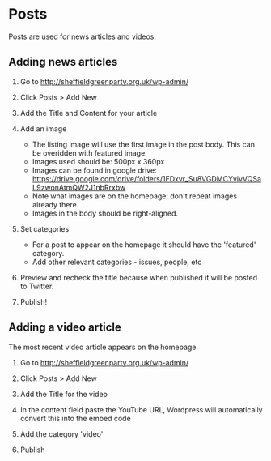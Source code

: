 # Posts

Posts are used for news articles and videos.

## Adding news articles

1. Go to http://sheffieldgreenparty.org.uk/wp-admin/

2. Click Posts > Add New

3. Add the Title and Content for your article

4. Add an image
	* The listing image will use the first image in the post body. This can be overidden with featured image.
	* Images used should be: 500px x 360px
	* Images can be found in google drive: https://drive.google.com/drive/folders/1FDxvr_Su8VGDMCYvivVQSaL9zwonAtmQW2J1nbRrxbw
	* Note what images are on the homepage: don't repeat images already there.
	* Images in the body should be right-aligned.

5. Set categories
	* For a post to appear on the homepage it should have the 'featured' category.
	* Add other relevant categories - issues, people, etc

6. Preview and recheck the title because when published it will be posted to Twitter.

6. Publish!

## Adding a video article

The most recent video article appears on the homepage.

1. Go to http://sheffieldgreenparty.org.uk/wp-admin/

2. Click Posts > Add New

3. Add the Title for the video

4. In the content field paste the YouTube URL, Wordpress will automatically convert this into the embed code

5. Add the category 'video'

6. Publish

